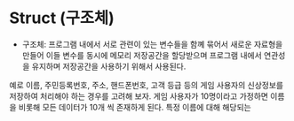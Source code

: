 # Struct (구조체)

* 구조체: 프로그램 내에서 서로 관련이 있는 변수들을 함꼐 묶어서 새로운 자료형을 만들어 이들 변수를 동시에 메모리 저장공간을 할당받으며 
프로그램 내에서 연관성을 유지하며 저장공간을 사용하기 위해서 사용된다.

예로 이름, 주민등록번호, 주소, 핸드폰번호, 고객 등급 등의 게임 사용자의 신상정보를 저장하여 처리해야 하는 경우를 고려해 보자.
게임 사용자가 10명이라고 가정하면 이름을 비롯해 모든 데이터가 10개 씩 존재하게 된다. 특정 이름에 대해 해당되는  
